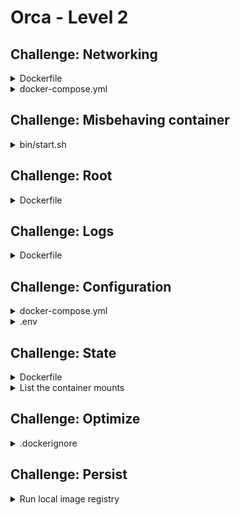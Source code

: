 # Orca - Level 2

## Challenge: Networking

<details><summary>Dockerfile</summary>
<p>

```Dockerfile
FROM golang:1.12-alpine AS build
WORKDIR /orca
ENV GOPATH=/orca
COPY . .
RUN go build .

FROM alpine:3.9
COPY --from=build /orca/orca /orca/bin/start.sh /
CMD ["sh", "/start.sh"]
EXPOSE 8080/tcp
```

</p>
</details>

<details><summary>docker-compose.yml</summary>
<p>

```yaml
version: '3.7'

services:
  orca:
    image: orca
    build: .
    container_name: orca
    ports: ["8080:8080"]
```

</p>
</details>

## Challenge: Misbehaving container

<details><summary>bin/start.sh</summary>
<p>

```bash
#!/usr/bin/env sh
set -e
chmod +x ./orca
set -x
exec ./orca --no-daemon
```

</p>
</details>

## Challenge: Root

<details><summary>Dockerfile</summary>
<p>

```Dockerfile
FROM golang:1.12-alpine AS build
WORKDIR /orca
ENV GOPATH=/orca
COPY . .
RUN go build .

FROM alpine:3.9
RUN addgroup -g 10000 -S orca && \
    adduser  -u 10000 -S orca -G orca -H -s /bin/false && \
    apk --no-cache add su-exec
COPY --from=build --chown=orca:orca \
        /orca/orca /orca/bin/start.sh /
CMD ["su-exec", "orca", "sh", "/start.sh"]
EXPOSE 8080/tcp
```

</p>
</details>

## Challenge: Logs

<details><summary>Dockerfile</summary>
<p>

```Dockerfile
FROM golang:1.12-alpine AS build
WORKDIR /orca
ENV GOPATH=/orca
COPY . .
RUN go build .

FROM alpine:3.9
RUN addgroup -g 10000 -S orca && \
    adduser  -u 10000 -S orca -G orca -H -s /bin/false && \
    apk --no-cache add su-exec
COPY --from=build --chown=orca:orca \
        /orca/orca /orca/bin/start.sh /
CMD ["su-exec", "orca", "sh", "/start.sh"]
EXPOSE 8080/tcp
RUN ln -sf /dev/stdout /tmp/orca.log && \
    ln -sf /dev/stderr /tmp/orca-error.log
```

</p>
</details>

## Challenge: Configuration

<details><summary>docker-compose.yml</summary>
<p>

```yaml
version: '3.7'

services:
  orca:
    image: orca
    build: .
    container_name: orca
    ports: ["8080:8080"]
    depends_on: ["mysql"]
    environment: ["ORCA_MYSQL"]
  mysql:
    image: mysql:5.7
    environment: ["MYSQL_ALLOW_EMPTY_PASSWORD=true"]
```

</p>
</details>

<details><summary>.env</summary>
<p>

```bash
ORCA_MYSQL=mysql:3306
```

</p>
</details>

## Challenge: State

<details><summary>Dockerfile</summary>
<p>

```Dockerfile
FROM golang:1.12-alpine AS build
WORKDIR /orca
ENV GOPATH=/orca
COPY . .
RUN go build .

FROM alpine:3.9
RUN addgroup -g 10000 -S orca && \
    adduser  -u 10000 -S orca -G orca -H -s /bin/false && \
    apk --no-cache add su-exec
COPY --from=build --chown=orca:orca \
        /orca/orca /orca/bin/start.sh /
CMD ["su-exec", "orca", "sh", "/start.sh"]
EXPOSE 8080/tcp
RUN ln -sf /dev/stdout /tmp/orca.log && \
    ln -sf /dev/stderr /tmp/orca-error.log && \
    mkdir -p /tmp/orca && \
    chown orca:orca /tmp/orca
VOLUME /tmp/orca
```

</p>
</details>

<details><summary>List the container mounts</summary>
<p>

```bash
docker inspect \
    --format '{{ json .Mounts }}' \
    orca
```

</p>
</details>

## Challenge: Optimize

<details><summary>.dockerignore</summary>
<p>

```
.git
Dockerfile
Makefile
docker-compose.yml
.env
*.md
```

</p>
</details>

## Challenge: Persist

<details><summary>Run local image registry</summary>
<p>

```bash
docker volume create registry_data
docker run -d \
   -v registry_data:/var/lib/registry \
   -p 5000:5000 \
   registry:2
```

</p>
</details>